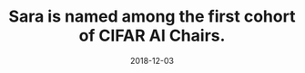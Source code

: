 ---
layout: post
title:  Sara is named among the first cohort of CIFAR AI Chairs. 
date:   2018-12-03
excerpt: >
   Sara was named among the first cohort of CIFAR AI Chairs. This is a fantastic program that brings together AI and Machine Learning researchers from across Canada. Sara is especially looking forward to building new collaborations to expand research in AI and precision medicine. Check it out: https://www.cifar.ca/ai/pan-canadian-artificial-intelligence-strategy/sara-mostafavi-ai
---